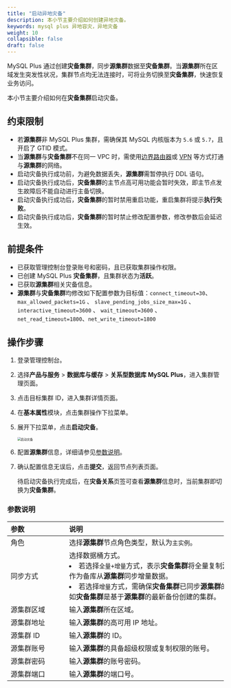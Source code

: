 ```yaml
---
title: "启动异地灾备"
description: 本小节主要介绍如何创建异地灾备。 
keywords: mysql plus 异地容灾，异地灾备
weight: 10
collapsible: false
draft: false
---
```




MySQL Plus 通过创建**灾备集群**，同步**源集群**数据至**灾备集群**。当**源集群**所在区域发生突发性状况，集群节点均无法连接时，可将业务切换至**灾备集群**，快速恢复业务访问。

本小节主要介绍如何在**灾备集群**启动灾备。

## 约束限制

- 若**源集群**非 MySQL Plus 集群，需确保其 MySQL 内核版本为 `5.6` 或 `5.7`，且开启了 GTID 模式。
- 当**源集群**与**灾备集群**不在同一 VPC 时，需使用[边界路由器](../../../../../network/border_router/)或 [VPN](../../../../../network/vpc/manual/vpn/) 等方式打通与**源集群**的网络。
- 启动灾备执行成功前，为避免数据丢失，**源集群**需暂停执行 DDL 语句。
- 启动灾备执行成功后，**灾备集群**的主节点高可用功能会暂时失效，即主节点发生故障后不能自动进行主备切换。
- 启动灾备执行成功后，**灾备集群**的暂时禁用重启功能，重启集群将提示**执行失败**。
- 启动灾备执行成功后，**灾备集群**的暂时禁止修改配置参数，修改参数后会延迟生效。

## 前提条件

- 已获取管理控制台登录账号和密码，且已获取集群操作权限。
- 已创建 MySQL Plus **灾备集群**，且集群状态为**活跃**。
- 已获取**源集群**相关灾备信息。
- **源集群**与**灾备集群**均修改如下配置参数为目标值：`connect_timeout=30`、`max_allowed_packets=1G` 、 `slave_pending_jobs_size_max=1G` 、`interactive_timeout=3600` 、 `wait_timeout=3600` 、`net_read_timeout=1800`、`net_write_timeout=1800`

## 操作步骤

1. 登录管理控制台。
2. 选择**产品与服务** > **数据库与缓存** > **关系型数据库 MySQL Plus**，进入集群管理页面。
3. 点击目标集群 ID，进入集群详情页面。
4. 在**基本属性**模块，点击集群操作下拉菜单。
5. 展开下拉菜单，点击**启动灾备**。

   <img src="../../../_images/enable_dr.png" alt="启动灾备" style="zoom:50%;" />

6. 配置**源集群**信息，详细请参见[参数说明](#参数说明)。
7. 确认配置信息无误后，点击**提交**，返回节点列表页面。

   待启动灾备执行完成后，在**灾备关系**页签可查看**源集群**信息时，当前集群即切换为**灾备集群**。

### 参数说明

|  <span style="display:inline-block;width:120px">参数</span> | <span style="display:inline-block;width:480px">说明</span>  |
|:--- |:--- |
| 角色  | 选择**源集群**节点角色类型，默认为`主实例`。 |
| 同步方式 |  选择数据桶方式。<li>若选择`全量+增量`方式，表示**灾备集群**将全量复制**源集群**数据，并作为备库从**源集群**同步增量数据。<li>若选择`增量`方式，需确保**灾备集群**已同步**源集群**的全量数据，例如**灾备集群**是基于**源集群**的最新备份创建的集群。 |
| 源集群区域 |  输入**源集群**所在区域。 |
| 源集群地址  |输入**源集群**的高可用 IP 地址。|
| 源集群 ID |  输入**源集群**的 ID。 |
| 源集群账号  |输入**源集群**的具备超级权限或复制权限的账号。|
| 源集群密码 |  输入**源集群**的账号密码。 |
| 源集群端口  |输入**源集群**的端口号。|
